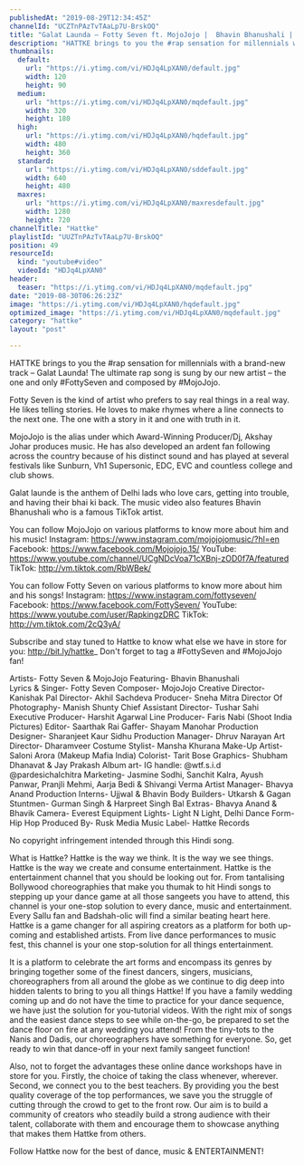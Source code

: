 ```yaml
---
publishedAt: "2019-08-29T12:34:45Z"
channelId: "UCZTnPAzTvTAaLp7U-BrskOQ"
title: "Galat Launda – Fotty Seven ft. MojoJojo |  Bhavin Bhanushali | Hindi Rap | hattke"
description: "HATTKE brings to you the #rap sensation for millennials with a brand-new track – Galat Launda! The ultimate rap song is sung by our new artist – the one and only #FottySeven and composed by #MojoJojo.\n\nFotty Seven is the kind of artist who prefers to say real things in a real way. He likes telling stories. He loves to make rhymes where a line connects to the next one. The one with a story in it and one with truth in it. \n\nMojoJojo is the alias under which Award-Winning Producer/Dj, Akshay Johar produces music. He has also developed an ardent fan following across the country because of his distinct sound and has played at several festivals like Sunburn, Vh1 Supersonic, EDC, EVC and countless college and club shows.\n\nGalat launde is the anthem of Delhi lads who love cars, getting into trouble, and having their bhai ki back. The music video also features Bhavin Bhanushali who is a famous TikTok artist. \n\nYou can follow MojoJojo on various platforms to know more about him and his music! \nInstagram: https://www.instagram.com/mojojojomusic/?hl=en\nFacebook: https://www.facebook.com/Mojojojo.15/ \nYouTube: https://www.youtube.com/channel/UCgNDcVoa71cXBnj-zOD0f7A/featured\nTikTok: http://vm.tiktok.com/RbWBek/\n\nYou can follow Fotty Seven on various platforms to know more about him and his songs! \nInstagram: https://www.instagram.com/fottyseven/\nFacebook: https://www.facebook.com/FottySeven/\nYouTube: https://www.youtube.com/user/RapkingzDRC\nTikTok: http://vm.tiktok.com/2cQ3yA/\n\nSubscribe and stay tuned to Hattke to know what else we have in store for you: http://bit.ly/hattke_\nDon't forget to tag a #FottySeven and #MojoJojo fan!\n\nArtists- Fotty Seven & MojoJojo\nFeaturing- Bhavin Bhanushali  \nLyrics & Singer- Fotty Seven\nComposer- MojoJojo\nCreative Director- Kanishak Pal\nDirector- Akhil Sachdeva\nProducer- Sneha Mitra\nDirector Of Photography- Manish Shunty\nChief Assistant Director- Tushar Sahi\nExecutive Producer- Harshit Agarwal\nLine Producer- Faris Nabi (Shoot India Pictures)\nEditor- Saarthak Rai\nGaffer- Shayam Manohar\nProduction Designer- Sharanjeet Kaur Sidhu\nProduction Manager- Dhruv Narayan\nArt Director- Dharamveer\nCostume Stylist- Mansha Khurana\nMake-Up Artist- Saloni Arora (Makeup Mafia India)\nColorist- Tarit Bose\nGraphics- Shubham Dhanavat & Jay Prakash\nAlbum art- IG handle: @wtf.s.i.d @pardesichalchitra\nMarketing- Jasmine Sodhi, Sanchit Kalra, Ayush Panwar, Pranjli Mehmi, Aarja Bedi & Shivangi Verma\nArtist Manager- Bhavya Anand\nProduction Interns- Ujjwal & Bhavin\nBody Builders- Utkarsh & Gagan\nStuntmen- Gurman Singh & Harpreet Singh Bal\nExtras- Bhavya Anand & Bhavik\nCamera- Everest Equipment\nLights- Light N Light, Delhi\nDance Form- Hip Hop\nProduced By- Rusk Media\nMusic Label- Hattke Records\n\nNo copyright infringement intended through this Hindi song.\n\nWhat is Hattke? Hattke is the way we think. It is the way we see things. Hattke is the way we create and consume entertainment. Hattke is the entertainment channel that you should be looking out for. From tantalising Bollywood choreographies that make you thumak to hit Hindi songs to stepping up your dance game at all those sangeets you have to attend, this channel is your one-stop solution to every dance, music and entertainment. Every Sallu fan and Badshah-olic will find a similar beating heart here. Hattke is a game changer for all aspiring creators as a platform for both up-coming and established artists. From live dance performances to music fest, this channel is your one stop-solution for all things entertainment. \n\nIt is a platform to celebrate the art forms and encompass its genres by bringing together some of the finest dancers, singers, musicians, choreographers from all around the globe as we continue to dig deep into hidden talents to bring to you all things Hattke! If you have a family wedding coming up and do not have the time to practice for your dance sequence, we have just the solution for you-tutorial videos. With the right mix of songs and the easiest dance steps to see while on-the-go, be prepared to set the dance floor on fire at any wedding you attend! From the tiny-tots to the Nanis and Dadis, our choreographers have something for everyone. So, get ready to win that dance-off in your next family sangeet function! \n\nAlso, not to forget the advantages these online dance workshops have in store for you. Firstly, the choice of taking the class whenever, wherever. Second, we connect you to the best teachers. By providing you the best quality coverage of the top performances, we save you the struggle of cutting through the crowd to get to the front row. Our aim is to build a community of creators who steadily build a strong audience with their talent, collaborate with them and encourage them to showcase anything that makes them Hattke from others. \n\nFollow Hattke now for the best of dance, music & ENTERTAINMENT!"
thumbnails:
  default:
    url: "https://i.ytimg.com/vi/HDJq4LpXAN0/default.jpg"
    width: 120
    height: 90
  medium:
    url: "https://i.ytimg.com/vi/HDJq4LpXAN0/mqdefault.jpg"
    width: 320
    height: 180
  high:
    url: "https://i.ytimg.com/vi/HDJq4LpXAN0/hqdefault.jpg"
    width: 480
    height: 360
  standard:
    url: "https://i.ytimg.com/vi/HDJq4LpXAN0/sddefault.jpg"
    width: 640
    height: 480
  maxres:
    url: "https://i.ytimg.com/vi/HDJq4LpXAN0/maxresdefault.jpg"
    width: 1280
    height: 720
channelTitle: "Hattke"
playlistId: "UUZTnPAzTvTAaLp7U-BrskOQ"
position: 49
resourceId:
  kind: "youtube#video"
  videoId: "HDJq4LpXAN0"
header:
  teaser: "https://i.ytimg.com/vi/HDJq4LpXAN0/mqdefault.jpg"
date: "2019-08-30T06:26:23Z"
image: "https://i.ytimg.com/vi/HDJq4LpXAN0/hqdefault.jpg"
optimized_image: "https://i.ytimg.com/vi/HDJq4LpXAN0/mqdefault.jpg"
category: "hattke"
layout: "post"

---
```

HATTKE brings to you the #rap sensation for millennials with a brand-new track – Galat Launda! The ultimate rap song is sung by our new artist – the one and only #FottySeven and composed by #MojoJojo.

Fotty Seven is the kind of artist who prefers to say real things in a real way. He likes telling stories. He loves to make rhymes where a line connects to the next one. The one with a story in it and one with truth in it. 

MojoJojo is the alias under which Award-Winning Producer/Dj, Akshay Johar produces music. He has also developed an ardent fan following across the country because of his distinct sound and has played at several festivals like Sunburn, Vh1 Supersonic, EDC, EVC and countless college and club shows.

Galat launde is the anthem of Delhi lads who love cars, getting into trouble, and having their bhai ki back. The music video also features Bhavin Bhanushali who is a famous TikTok artist. 

You can follow MojoJojo on various platforms to know more about him and his music! 
Instagram: https://www.instagram.com/mojojojomusic/?hl=en
Facebook: https://www.facebook.com/Mojojojo.15/ 
YouTube: https://www.youtube.com/channel/UCgNDcVoa71cXBnj-zOD0f7A/featured
TikTok: http://vm.tiktok.com/RbWBek/

You can follow Fotty Seven on various platforms to know more about him and his songs! 
Instagram: https://www.instagram.com/fottyseven/
Facebook: https://www.facebook.com/FottySeven/
YouTube: https://www.youtube.com/user/RapkingzDRC
TikTok: http://vm.tiktok.com/2cQ3yA/

Subscribe and stay tuned to Hattke to know what else we have in store for you: http://bit.ly/hattke_
Don't forget to tag a #FottySeven and #MojoJojo fan!

Artists- Fotty Seven & MojoJojo
Featuring- Bhavin Bhanushali  
Lyrics & Singer- Fotty Seven
Composer- MojoJojo
Creative Director- Kanishak Pal
Director- Akhil Sachdeva
Producer- Sneha Mitra
Director Of Photography- Manish Shunty
Chief Assistant Director- Tushar Sahi
Executive Producer- Harshit Agarwal
Line Producer- Faris Nabi (Shoot India Pictures)
Editor- Saarthak Rai
Gaffer- Shayam Manohar
Production Designer- Sharanjeet Kaur Sidhu
Production Manager- Dhruv Narayan
Art Director- Dharamveer
Costume Stylist- Mansha Khurana
Make-Up Artist- Saloni Arora (Makeup Mafia India)
Colorist- Tarit Bose
Graphics- Shubham Dhanavat & Jay Prakash
Album art- IG handle: @wtf.s.i.d @pardesichalchitra
Marketing- Jasmine Sodhi, Sanchit Kalra, Ayush Panwar, Pranjli Mehmi, Aarja Bedi & Shivangi Verma
Artist Manager- Bhavya Anand
Production Interns- Ujjwal & Bhavin
Body Builders- Utkarsh & Gagan
Stuntmen- Gurman Singh & Harpreet Singh Bal
Extras- Bhavya Anand & Bhavik
Camera- Everest Equipment
Lights- Light N Light, Delhi
Dance Form- Hip Hop
Produced By- Rusk Media
Music Label- Hattke Records

No copyright infringement intended through this Hindi song.

What is Hattke? Hattke is the way we think. It is the way we see things. Hattke is the way we create and consume entertainment. Hattke is the entertainment channel that you should be looking out for. From tantalising Bollywood choreographies that make you thumak to hit Hindi songs to stepping up your dance game at all those sangeets you have to attend, this channel is your one-stop solution to every dance, music and entertainment. Every Sallu fan and Badshah-olic will find a similar beating heart here. Hattke is a game changer for all aspiring creators as a platform for both up-coming and established artists. From live dance performances to music fest, this channel is your one stop-solution for all things entertainment. 

It is a platform to celebrate the art forms and encompass its genres by bringing together some of the finest dancers, singers, musicians, choreographers from all around the globe as we continue to dig deep into hidden talents to bring to you all things Hattke! If you have a family wedding coming up and do not have the time to practice for your dance sequence, we have just the solution for you-tutorial videos. With the right mix of songs and the easiest dance steps to see while on-the-go, be prepared to set the dance floor on fire at any wedding you attend! From the tiny-tots to the Nanis and Dadis, our choreographers have something for everyone. So, get ready to win that dance-off in your next family sangeet function! 

Also, not to forget the advantages these online dance workshops have in store for you. Firstly, the choice of taking the class whenever, wherever. Second, we connect you to the best teachers. By providing you the best quality coverage of the top performances, we save you the struggle of cutting through the crowd to get to the front row. Our aim is to build a community of creators who steadily build a strong audience with their talent, collaborate with them and encourage them to showcase anything that makes them Hattke from others. 

Follow Hattke now for the best of dance, music & ENTERTAINMENT!